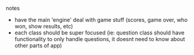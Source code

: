 notes
- have the main 'engine' deal with game stuff (scores, game over, who won, show results, etc)
- each class should be super focused (ie: question class should have functionality to only handle questions, it doesnt need to know about other parts of app)